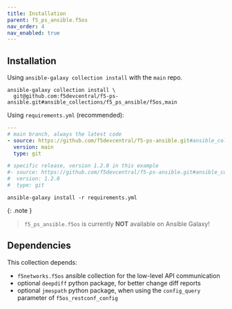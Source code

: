 ```yaml
---
title: Installation
parent: f5_ps_ansible.f5os
nav_order: 4
nav_enabled: true
---
```


## Installation

Using `ansible-galaxy collection install` with the `main` repo.

```shell
ansible-galaxy collection install \
  git@github.com:f5devcentral/f5-ps-ansible.git#ansible_collections/f5_ps_ansible/f5os,main
```

Using `requirements.yml` (recommended):

```yaml
---
# main branch, always the latest code
- source: https://github.com/f5devcentral/f5-ps-ansible.git#ansible_collections/f5_ps_ansible/f5os
  version: main
  type: git

# specific release, version 1.2.0 in this example
#- source: https://github.com/f5devcentral/f5-ps-ansible.git#ansible_collections/f5_ps_ansible/f5os
#  version: 1.2.0
#  type: git
```

```shell
ansible-galaxy install -r requirements.yml
```

{: .note }
> `f5_ps_ansible.f5os` is currently **NOT** available on Ansible Galaxy!

## Dependencies

This collection depends:

- `f5networks.f5os` ansible collection for the low-level API communication
- optional `deepdiff` python package, for better change diff reports
- optional `jmespath` python package, when using the `config_query` parameter of `f5os_restconf_config`
